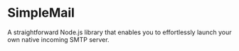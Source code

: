 # SimpleMail
A straightforward Node.js library that enables you to effortlessly launch your own native incoming SMTP server.
